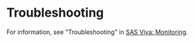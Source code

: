 # Troubleshooting

For information, see "Troubleshooting" in [SAS Viya: Monitoring](https://documentation.sas.com/?cdcId=sasadmincdc&cdcVersion=default&docsetId=calmonitoring&docsetTarget=p0c2qbvai22xkan1dv67bc6xvutm.htm).